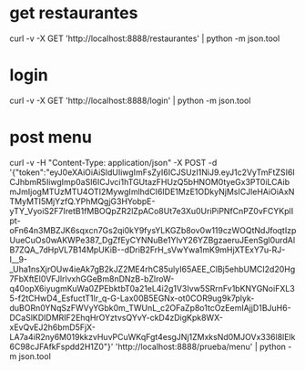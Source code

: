 # get restaurantes
curl -v -X GET 'http://localhost:8888/restaurantes' | python -m json.tool

# login
curl -v -X GET 'http://localhost:8888/login' | python -m json.tool

# post menu
curl -v -H "Content-Type: application/json" -X POST -d '{"token":"eyJ0eXAiOiAiSldUIiwgImFsZyI6ICJSUzI1NiJ9.eyJ1c2VyTmFtZSI6ICJhbmR5IiwgImp0aSI6ICJvci1hTGUtazFHUzQ5bHNOM0tyeGx3PT0iLCAibmJmIjogMTUzMTU4OTI2MywgImlhdCI6IDE1MzE1ODkyNjMsICJleHAiOiAxNTMyMTI5MjYzfQ.YPhMQgjG3HYobpE-yTY_VyoiS2F7IretB1fMBOQpZR2lZpACo8Ut7e3Xu0UriPiPNfCnPZ0vFCYKplIpt-oFn64n3MBZJK6sqxcn7Gs2qi0kY9fysYLKGZb8ov0w119czWOQtNdJfoqtIzpUueCuOs0wAKWPe387_DgZfEyCYNNuBe1YIvY26YZBgzaeruJEenSgl0urdAlB7ZQA_7dHpVL7B14MpUKiB--dDriB2FrH_sVwYwa1mK9mHjXTExY7u-RJ-I__9-_Uha1nsXjrOUw4ieAk7gB2kJZ2ME4rhC85ulyI65AEE_ClBj5ehbUMCI2d20Hg7FbXftEl0VFJlrlvxhGGeBm8nDNzB-bZlroW-q40opX6iyugmKuWa0ZPEbktbT0a21eL4i2g1V3Ivw5SRrnFv1bKNYGNoiFXL35-f2tCHwD4_EsfuctT1lr_q-G-Lax00B5EGNx-ot0COR9ug9k7plyk-duBORn0YNqSzFWVyYGbk0m_TWUnL_c2OFaZp8o1tcOzEemIAjjD1BJuH6-DCaSlKDIDMRIF2EhqHrOYztvsQYvY-ckD4zDigKpk8WX-xEvQvEJ2h6bmD5FjX-LA7a4iR2ny6M019kkzvHuvPCuWKqFgt4esgJNj1ZMxksNd0MJOVx336l8lElk6C98cJFAfkFspdd2H1Z0"}' 'http://localhost:8888/prueba/menu' | python -m json.tool